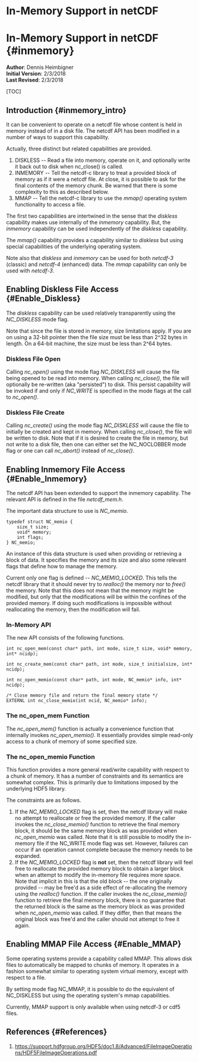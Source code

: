 In-Memory Support in netCDF
============================
<!-- double header is needed to workaround doxygen bug -->

# In-Memory Support in netCDF {#inmemory}

__Author__: Dennis Heimbigner<br>
__Initial Version__: 2/3/2018<br>
__Last Revised__: 2/3/2018

[TOC]

## Introduction {#inmemory_intro}

It can be convenient to operate on a netcdf file whose
content is held in memory instead of in a disk file.
The netcdf API has been modified in a number of ways
to support this capability.

Actually, three distinct but related capabilities are provided.

1. DISKLESS -- Read a file into memory, operate on it, and optionally
write it back out to disk when nc_close() is called.
2. INMEMORY -- Tell the netcdf-c library to treat a provided block
of memory as if it were a netcdf file. At close, it is possible to ask
for the final contents of the memory chunk. Be warned that there is
some complexity to this as described below.
4. MMAP -- Tell the netcdf-c library to use the _mmap()_ operating
system functionality to access a file.

The first two capabilities are intertwined in the sense that the _diskless_
capability makes use internally of the _inmemory_ capability. But, the
_inmemory_ capability can be used independently of the _diskless_ capability.

The _mmap()_ capability provides a capability similar to _diskless_ but
using special capabilities of the underlying operating system.

Note also that _diskless_ and _inmemory_ can be used for both
_netcdf-3_ (classic) and _netcdf-4_ (enhanced) data. The _mmap_
capability can only be used with _netcdf-3_.

## Enabling Diskless File Access {#Enable_Diskless}
The _diskless_ capability can be used relatively transparently
using the _NC_DISKLESS_ mode flag.

Note that since the file is stored in memory, size limitations apply.
If you are on using a 32-bit pointer then the file size must be less than 2^32
bytes in length. On a 64-bit machine, the size must be less than 2^64 bytes.

### Diskless File Open
Calling _nc_open()_ using the mode flag _NC_DISKLESS_ will cause
the file being opened to be read into memory. When calling _nc_close()_,
the file will optionally be re-written (aka "persisted") to disk. This
persist capability will be invoked if and only if _NC_WRITE_ is specified
in the mode flags at the call to _nc_open()_.

### Diskless File Create
Calling _nc_create()_ using the mode flag _NC_DISKLESS_ will cause
the file to initially be created and kept in memory.
When calling _nc_close()_, the file will be written
to disk.
Note that if it is desired to create the file in memory,
but not write to a disk file, then one can either set
the NC_NOCLOBBER mode flag or one can call _nc_abort()_
instead of _nc_close()_.

## Enabling Inmemory File Access {#Enable_Inmemory}

The netcdf API has been extended to support the inmemory capability.
The relevant API is defined in the file _netcdf_mem.h_.

The important data structure to use is _NC_memio_.
````
typedef struct NC_memio {
    size_t size;
    void* memory;
    int flags;
} NC_memio;

````
An instance of this data structure is used when providing or
retrieving a block of data. It specifies the memory and its size
and also some relevant flags that define how to manage the memory.

Current only one flag is defined -- _NC_MEMIO_LOCKED_.
This tells the netcdf library that it should never try to
_realloc()_ the memory nor to _free()_ the memory. Note
that this does not mean that the memory might be modified, but
only that the modifications will be within the confines of the provided
memory. If doing such modifications is impossible without
reallocating the memory, then the modification will fail.

### In-Memory API

The new API consists of the following functions.
````
int nc_open_mem(const char* path, int mode, size_t size, void* memory, int* ncidp);

int nc_create_mem(const char* path, int mode, size_t initialsize, int* ncidp);

int nc_open_memio(const char* path, int mode, NC_memio* info, int* ncidp);

/* Close memory file and return the final memory state */
EXTERNL int nc_close_memio(int ncid, NC_memio* info);

````
### The __nc_open_mem__ Function

The _nc_open_mem()_ function is actually a convenience
function that internally invokes _nc_open_memio()_.
It essentially provides simple read-only access to a chunk of memory
of some specified size.

### The __nc_open_memio__ Function

This function provides a more general read/write capability with respect
to a chunk of memory. It has a number of constraints and its
semantics are somewhat complex. This is primarily due to limitations
imposed by the underlying HDF5 library.

The constraints are as follows.

1. If the _NC_MEMIO_LOCKED_ flag is set, then the netcdf library will
make no attempt to reallocate or free the provided memory.
If the caller invokes the _nc_close_memio()_ function to retrieve the
final memory block, it should be the same
memory block as was provided when _nc_open_memio_ was called.
Note that it is still possible to modify the in-memory file if the NC_WRITE
mode flag was set. However, failures can occur if an operation
cannot complete because the memory needs to be expanded.
2. If the _NC_MEMIO_LOCKED_ flag is <b>not</b> set, then
the netcdf library will feel free to reallocate the provided
memory block to obtain a larger block when an attempt to modify
the in-memory file requires more space. Note that implicit in this
is that the old block -- the one originally provided -- may be
free'd as a side effect of re-allocating the memory using the
_realloc()_ function.
If the caller invokes the _nc_close_memio()_ function to retrieve the
final memory block, there is no guarantee that the returned block is the
same as the memory block as was provided when _nc_open_memio_ was called.
If they differ, then that means the original block was free'd and the caller
should not attempt to free it again.

## Enabling MMAP File Access {#Enable_MMAP}

Some operating systems provide a capability called MMAP.
This allows disk files to automatically be mapped to chunks of memory.
It operates in a fashion somewhat similar to operating system virtual
memory, except with respect to a file.

By setting mode flag NC_MMAP, it is possible to do the equivalent
of NC_DISKLESS but using the operating system's mmap capabilities.

Currently, MMAP support is only available when using netcdf-3 or cdf5
files.

## References {#References}

1. https://support.hdfgroup.org/HDF5/doc1.8/Advanced/FileImageOperations/HDF5FileImageOperations.pdf


